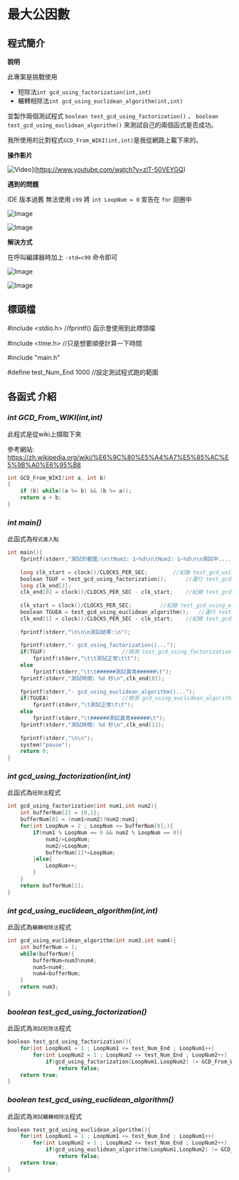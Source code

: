 # 最大公因數

## 程式簡介

 **說明**

 此專案是挑戰使用 
 * 短除法`int gcd_using_factorization(int,int)` 
 * 輾轉相除法`int gcd_using_euclidean_algorithm(int,int)` 
 
 並製作兩個測試程式 `boolean test_gcd_using_factorization()` 、 `boolean test_gcd_using_euclidean_algorithm()` 來測試自己的兩個函式是否成功。
 
 我所使用的比對程式`GCD_From_WIKI(int,int)`是我從網路上載下來的。

**操作影片**

 ![Video](https://img.youtube.com/vi/zlT-50VEYGQ/0.jpg)](https://www.youtube.com/watch?v=zlT-50VEYGQ)

**遇到的問題**

 IDE 版本過舊 無法使用 `c99` 將 `int LoopNum = 0` 宣告在 `for` 迴圈中
 
 ![Image](https://raw.githubusercontent.com/0obriano0/GCD_Test/master/IDE_Error_C99/error_C99-2.jpg)
 
 ![Image](https://raw.githubusercontent.com/0obriano0/GCD_Test/master/IDE_Error_C99/error_C99-1.jpg)
 
**解決方式**

 在呼叫編譯器時加上 `-std=c99` 命令即可
 
 ![Image](https://raw.githubusercontent.com/0obriano0/GCD_Test/master/IDE_Error_C99/error_C99-3.jpg)
 
 ![Image](https://raw.githubusercontent.com/0obriano0/GCD_Test/master/IDE_Error_C99/error_C99-4.jpg)

## 標頭檔

#include <stdio.h> 		//fprintf() 函示會使用到此標頭檔 

#include <time.h> 		//只是想要順便計算一下時間 

#include "main.h"

#define test_Num_End 1000 	//設定測試程式跑的範圍

## 各函式 介紹

### *int GCD_From_WIKI(int,int)*

 此程式是從wiki上擷取下來
 
 參考網站: https://zh.wikipedia.org/wiki/%E6%9C%80%E5%A4%A7%E5%85%AC%E5%9B%A0%E6%95%B8

```c
int GCD_From_WIKI(int a, int b)
{
	if (b) while((a %= b) && (b %= a));
	return a + b;
}
```

### *int main()*

 此函式為`程式進入點`

```c
int main(){
	fprintf(stderr,"測試的範圍:\n\tNum1: 1~%d\n\tNum2: 1~%d\n\n測試中....",test_Num_End,test_Num_End);
	
	long clk_start = clock()/CLOCKS_PER_SEC; 		//紀錄 test_gcd_using_factorization() 運行前的時間
	boolean TGUF = test_gcd_using_factorization();		//運行 test_gcd_using_factorization()
	long clk_end[2];						
	clk_end[0] = clock()/CLOCKS_PER_SEC - clk_start;	//紀錄 test_gcd_using_factorization() 運行的時間
	
	clk_start = clock()/CLOCKS_PER_SEC;			//紀錄 test_gcd_using_euclidean_algorithm() 運行前的時間
	boolean TGUEA = test_gcd_using_euclidean_algorithm();	//運行 test_gcd_using_euclidean_algorithm()
	clk_end[1] = clock()/CLOCKS_PER_SEC - clk_start;	//紀錄 test_gcd_using_euclidean_algorithm() 運行的時間
	
	fprintf(stderr,"\n\n\n測試結果:\n");
	
	fprintf(stderr,"- gcd_using_factorization()...");	
	if(TGUF)						//檢測 test_gcd_using_factorization() 的回傳值(TGUF) 假如函式沒問題就回傳 true  假如函式沒問題就回傳 false
		fprintf(stderr,"\t\t測試正常\t\t");
	else
		fprintf(stderr,"\t\t######測試異常######\t");
	fprintf(stderr,"測試時間: %d 秒\n",clk_end[0]);
	
	fprintf(stderr,"- gcd_using_euclidean_algorithm()...");
	if(TGUEA)						//檢測 gcd_using_euclidean_algorithm() 的回傳值(TGUEA) 假如函式沒問題就回傳 true  假如函式沒問題就回傳 false
		fprintf(stderr,"\t測試正常\t\t");
	else
		fprintf(stderr,"\t######測試異常######\t");
	fprintf(stderr,"測試時間: %d 秒\n",clk_end[1]);
	
	fprintf(stderr,"\n\n");
	system("pause");
	return 0;
}
```

### *int gcd_using_factorization(int,int)*

 此函式為`短除法`程式

```c
int gcd_using_factorization(int num1,int num2){
	int bufferNum[2] = {0,1};
	bufferNum[0] = (num1>num2)?num2:num1;
	for(int LoopNum = 2 ; LoopNum <= bufferNum[0];){
		if(num1 % LoopNum == 0 && num2 % LoopNum == 0){
			num1/=LoopNum;
			num2/=LoopNum;
			bufferNum[1]*=LoopNum;
		}else{
			LoopNum++;
		}
	}
	return bufferNum[1];
}
```

### *int gcd_using_euclidean_algorithm(int,int)*

 此函式為`輾轉相除法`程式
 
```c
int gcd_using_euclidean_algorithm(int num3,int num4){
	int bufferNum = 1;
	while(bufferNum){
		bufferNum=num3%num4;
        num3=num4;
        num4=bufferNum;
	}
	return num3;
}
```

### *boolean test_gcd_using_factorization()*

 此函式為`測試短除法`程式

```c
boolean test_gcd_using_factorization(){
	for(int LoopNum1 = 1 ; LoopNum1 <= test_Num_End ; LoopNum1++)
		for(int LoopNum2 = 1 ; LoopNum2 <= test_Num_End ; LoopNum2++)
			if(gcd_using_factorization(LoopNum1,LoopNum2) != GCD_From_WIKI(LoopNum1,LoopNum2))
				return false;
	return true;
}
```

### *boolean test_gcd_using_euclidean_algorithm()*

 此函式為`測試輾轉相除法`程式
 
```c
boolean test_gcd_using_euclidean_algorithm(){
	for(int LoopNum1 = 1 ; LoopNum1 <= test_Num_End ; LoopNum1++)
		for(int LoopNum2 = 1 ; LoopNum2 <= test_Num_End ; LoopNum2++)
			if(gcd_using_euclidean_algorithm(LoopNum1,LoopNum2) != GCD_From_WIKI(LoopNum1,LoopNum2))
				return false;
	return true;
}
```
